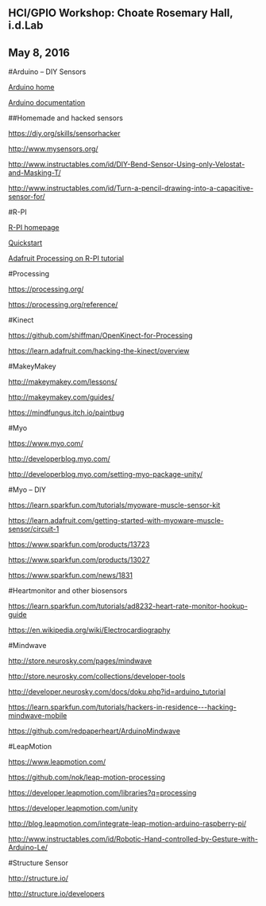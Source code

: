## HCI/GPIO Workshop: Choate Rosemary Hall, i.d.Lab
## May 8, 2016


#Arduino – DIY Sensors

[Arduino home](https://www.arduino.cc/)

[Arduino documentation](https://www.arduino.cc/en/Reference/HomePage)

##Homemade and hacked sensors

https://diy.org/skills/sensorhacker

http://www.mysensors.org/

http://www.instructables.com/id/DIY-Bend-Sensor-Using-only-Velostat-and-Masking-T/

http://www.instructables.com/id/Turn-a-pencil-drawing-into-a-capacitive-sensor-for/

#R-PI

[R-PI homepage](https://www.raspberrypi.org/)

[Quickstart](https://www.raspberrypi.org/help/quick-start-guide/)

[Adafruit Processing on R-PI tutorial](https://learn.adafruit.com/processing-on-the-raspberry-pi-and-pitft/overview)

#Processing

https://processing.org/

https://processing.org/reference/

#Kinect

https://github.com/shiffman/OpenKinect-for-Processing

https://learn.adafruit.com/hacking-the-kinect/overview

#MakeyMakey

http://makeymakey.com/lessons/

http://makeymakey.com/guides/

https://mindfungus.itch.io/paintbug

#Myo 

https://www.myo.com/

http://developerblog.myo.com/

http://developerblog.myo.com/setting-myo-package-unity/

#Myo – DIY

https://learn.sparkfun.com/tutorials/myoware-muscle-sensor-kit

https://learn.adafruit.com/getting-started-with-myoware-muscle-sensor/circuit-1

https://www.sparkfun.com/products/13723

https://www.sparkfun.com/products/13027

https://www.sparkfun.com/news/1831

#Heartmonitor and other biosensors

https://learn.sparkfun.com/tutorials/ad8232-heart-rate-monitor-hookup-guide

https://en.wikipedia.org/wiki/Electrocardiography

#Mindwave

http://store.neurosky.com/pages/mindwave

http://store.neurosky.com/collections/developer-tools

http://developer.neurosky.com/docs/doku.php?id=arduino_tutorial

https://learn.sparkfun.com/tutorials/hackers-in-residence---hacking-mindwave-mobile

https://github.com/redpaperheart/ArduinoMindwave

#LeapMotion

https://www.leapmotion.com/

https://github.com/nok/leap-motion-processing

https://developer.leapmotion.com/libraries?q=processing

https://developer.leapmotion.com/unity

http://blog.leapmotion.com/integrate-leap-motion-arduino-raspberry-pi/

http://www.instructables.com/id/Robotic-Hand-controlled-by-Gesture-with-Arduino-Le/

#Structure Sensor

http://structure.io/

http://structure.io/developers


